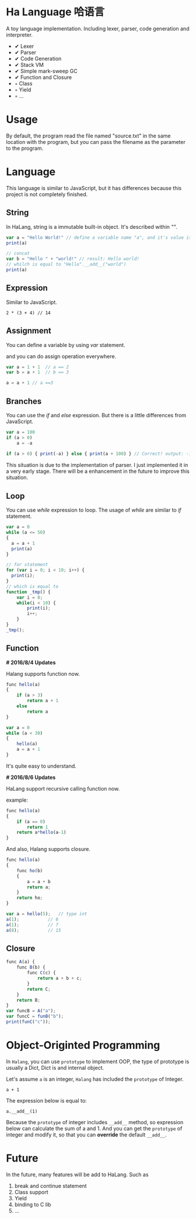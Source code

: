 # Ha Language 哈语言
A toy language implementation. Including lexer, parser, code generation and interpreter.



- ✔ Lexer
- ✔ Parser
- ✔ Code Generation
- ✔ Stack VM
- ✔ Simple mark-sweep GC
- ✔ Function and Closure
- ◦ Class
- ◦ Yield
- ◦ ...



# Usage

By default, the program read the file named "source.txt" in the same location with the program, but you can pass the filename as the parameter to the program.



# Language

This language is similar to JavaScript, but it has differences because this project is not completely finished.

## String

In HaLang, string is a immutable built-in object. It's described within *""*.

```javascript
var a = "Hello World!" // define a variable name "a", and it's value is "Hello World!"
print(a)

// concat
var b = "Hello " + "world!"	// result: Hello world!
// whilch is equal to "Hello".__add__("world")
print(a)
```



## Expression

Similar to JavaScript.

```
2 * (3 + 4) // 14
```

## Assignment

You can define a variable by using *var* statement.

and you can do assign operation everywhere.

```javascript
var a = 1 + 1  // a == 2
var b = a + 1  // b == 3

a = a + 1 // a ==3
```

## Branches

You can use the *if* and *else* expression. But there is a little differences from JavaScript. 

```javascript
var a = 100
if (a > 0)
	a = -a
	
if (a > 0) { print(-a) } else { print(a + 100) } // Correct! output: -100
```

This situation is due to the implementation of parser. I just implemented it in a very early stage. There will be a enhancement in the future to improve this situation.

## Loop

You can use *while* expression to loop. The usage of *while* are similar to *if* statement. 

```javascript
var a = 0
while (a <= 50)
{
  a = a + 1
  print(a)
}

// for statement
for (var i = 0; i < 10; i++) {
  print(i);
}
// which is equal to
function _tmp() {
  	var i = 0;
  	while(i < 10) {
  		print(i);
    	i++;
	}
}
_tmp();
```

## Function

**# 2016/8/4 Updates**

Halang supports function now.

```javascript
func hello(a)
{
	if (a > 3)
		return a + 1
	else
		return a
}

var a = 0
while (a < 30)
{
	hello(a)
	a = a + 1
}
```

It's quite easy to understand.

**# 2016/8/6 Updates** 

HaLang support recursive calling function now.

example:

```javascript
func hello(a)
{
	if (a == 0)
		return 1
	return a*hello(a-1)
}
```

And also, Halang supports closure.

```javascript
func hello(a)
{
	func ho(b)
	{
		a = a + b
		return a;
	}
	return ho;
}

var a = hello(5);	// type int
a(1);			// 6
a(1);			// 7
a(8);			// 15
```

## Closure

```javascript
func A(a) {
	func B(b) {
    	func C(c) {
          	return a + b + c;
		}
      	return C;
	}
  	return B;
}
var funcB = A("a");
var funcC = funB("b");
print(funC("c"));
```



# Object-Originted Programming

In `Halang`, you can use `prototype` to implement OOP, the type of prototype is usually a Dict, Dict is and internal object.

Let's assume `a` is an integer, `Halang` has included the `prototype` of Integer.

```
a + 1
```
The expression below is equal to:
```
a.__add__(1)
```
Because the `prototype` of integer includes `__add__` method, so expression below can calculate the sum of a and 1. And you can get the `prototype` of integer and modify it, so that you can **override** the default `__add__`.

# Future

In the future, many features will be add to HaLang. Such as

1. break and continue statement
2. Class support
3. Yield
4. binding to C lib
5. ...
